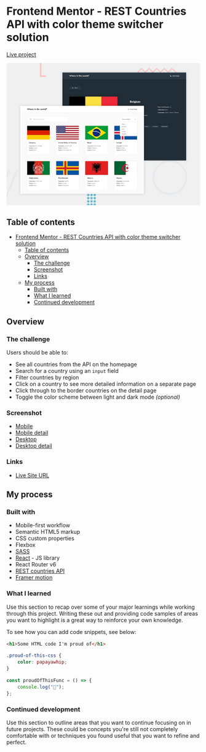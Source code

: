 # Frontend Mentor - REST Countries API with color theme switcher solution

[Live project](https://react-rest-country-isaac.netlify.app)

![Project Preview](./design/desktop-preview.jpg)

## Table of contents

- [Frontend Mentor - REST Countries API with color theme switcher solution](#frontend-mentor---rest-countries-api-with-color-theme-switcher-solution)
  - [Table of contents](#table-of-contents)
  - [Overview](#overview)
    - [The challenge](#the-challenge)
    - [Screenshot](#screenshot)
    - [Links](#links)
  - [My process](#my-process)
    - [Built with](#built-with)
    - [What I learned](#what-i-learned)
    - [Continued development](#continued-development)

## Overview

### The challenge

Users should be able to:

- See all countries from the API on the homepage
- Search for a country using an `input` field
- Filter countries by region
- Click on a country to see more detailed information on a separate page
- Click through to the border countries on the detail page
- Toggle the color scheme between light and dark mode _(optional)_

### Screenshot

- [Mobile](./screenshot.jpg)
- [Mobile detail](./screenshot.jpg)
- [Desktop](./screenshot.jpg)
- [Desktop detail](./screenshot.jpg)

### Links

- [Live Site URL](https://react-rest-country-isaac.netlify.app)

## My process

### Built with

- Mobile-first workflow
- Semantic HTML5 markup
- CSS custom properties
- Flexbox
- [SASS](https://sass-lang.com/)
- [React](https://reactjs.org/) - JS library
- React Router v6
- [REST countries API](https://restcountries.com/#api-endpoints-v2)
- [Framer motion](https://framer.com/motion)

### What I learned

Use this section to recap over some of your major learnings while working through this project. Writing these out and providing code samples of areas you want to highlight is a great way to reinforce your own knowledge.

To see how you can add code snippets, see below:

```html
<h1>Some HTML code I'm proud of</h1>
```

```css
.proud-of-this-css {
	color: papayawhip;
}
```

```js
const proudOfThisFunc = () => {
	console.log("🎉");
};
```

### Continued development

Use this section to outline areas that you want to continue focusing on in future projects. These could be concepts you're still not completely comfortable with or techniques you found useful that you want to refine and perfect.
